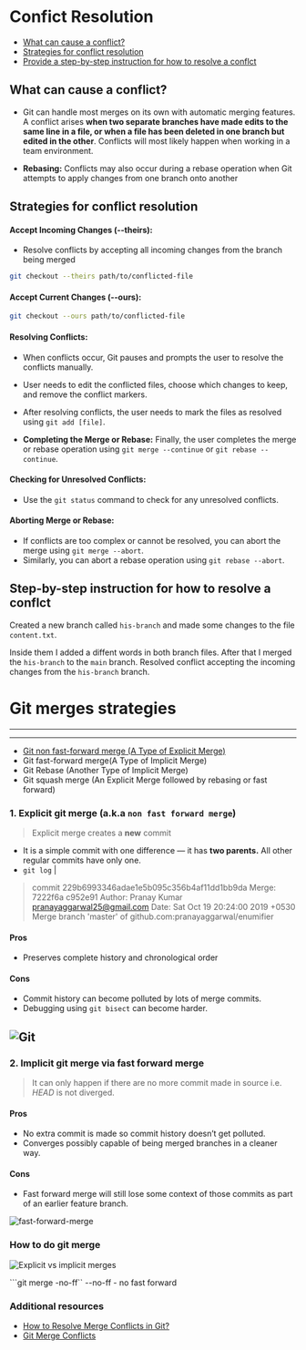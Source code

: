 # Confict Resolution
- [What can cause a conflict?](#what-can-cause-a-conflict)
- [Strategies for conflict resolution](#strategies-for-conflict-resolution)
- [Provide a step-by-step instruction for how to resolve a conflct](#step-by-step-instruction-for-how-to-resolve-a-conflct)

## What can cause a conflict? 
* Git can handle most merges on its own with automatic merging features. A conflict arises **when two separate branches have made edits to the same line in a file, or when a file has been deleted in one branch but edited in the other**. Conflicts will most likely happen when working in a team environment.

- **Rebasing:** Conflicts may also occur during a rebase operation when Git attempts to apply changes from one branch onto another

## Strategies for conflict resolution
#### Accept Incoming Changes (--theirs):
- Resolve conflicts by accepting all incoming changes from the branch being merged
```bash 
git checkout --theirs path/to/conflicted-file 
```
#### Accept Current Changes (--ours):
``` bash
git checkout --ours path/to/conflicted-file
```
#### **Resolving Conflicts:**
- When conflicts occur, Git pauses and prompts the user to resolve the conflicts manually.

- User needs to edit the conflicted files, choose which changes to keep, and remove the conflict markers.
- After resolving conflicts, the user needs to mark the files as resolved using ```git add [file]```.
- **Completing the Merge or Rebase:** Finally, the user completes the merge or rebase operation using ```git merge --continue``` or ```git rebase --continue```.
#### **Checking for Unresolved Conflicts:**
- Use the ```git status``` command to check for any unresolved conflicts.


#### **Aborting Merge or Rebase:**

- If conflicts are too complex or cannot be resolved, you can abort the merge using ```git merge --abort```.
- Similarly, you can abort a rebase operation using ```git rebase --abort```.


## Step-by-step instruction for how to resolve a conflct
 
Created a new branch called ```his-branch``` and made some changes to the file ```content.txt```. 

Inside them I added a diffent words in both branch files.
After that I merged the ```his-branch``` to the ```main``` branch. Resolved conflict accepting the incoming changes from the ```his-branch``` branch.


# Git merges strategies
----------------------------------------------------------------
---


- [Git non fast-forward merge (A Type of Explicit Merge)](#1-explicit-git-merge-aka-non-fast-forward-merge)
- Git fast-forward merge(A Type of Implicit Merge)
- Git Rebase (Another Type of Implicit Merge)
- Git squash merge (An Explicit Merge followed by rebasing or fast forward)

### 1. Explicit git merge (a.k.a ```non fast forward merge```) 

>Explicit merge creates a **new** commit 
- It is a simple commit with one difference — it has **two parents.** All other regular commits have only one.
- ```git log``` |
> commit 229b6993346adae1e5b095c356b4af11dd1bb9da
Merge: 7222f6a c952e91
Author: Pranay Kumar <pranayaggarwal25@gmail.com>
Date:   Sat Oct 19 20:24:00 2019 +0530
Merge branch 'master' of github.com:pranayaggarwal/enumifier

#### Pros
- Preserves complete history and chronological order
#### Cons
- Commit history can become polluted by lots of merge commits.
- Debugging using ```git bisect``` can become harder.

![Git](https://miro.medium.com/v2/resize:fit:828/format:webp/0*DHmWhgEMZOSW3OVz.gif)
---

### 2. Implicit git merge via fast forward merge

> It can only happen if there are no more commit made in source i.e. *HEAD* is not diverged.

#### Pros
- No extra commit is made so commit history doesn’t get polluted.
- Converges possibly capable of being merged branches in a cleaner way.
#### Cons
- Fast forward merge will still lose some context of those commits as part of an earlier feature branch.


![fast-forward-merge](https://miro.medium.com/v2/resize:fit:828/format:webp/0*GhW5WSCRH1dneU6c.gif)


### How to do git merge

![Explicit vs implicit merges](https://miro.medium.com/v2/resize:fit:828/format:webp/0*6OWQ6E6bT-TmuEvJ.png)

```git merge -no-ff`` --no-ff   - no fast forward










### Additional resources
- [How to Resolve Merge Conflicts in Git?](https://www.simplilearn.com/tutorials/git-tutorial/merge-conflicts-in-git)
- [Git Merge Conflicts](https://www.atlassian.com/git/tutorials/using-branches/merge-conflicts)